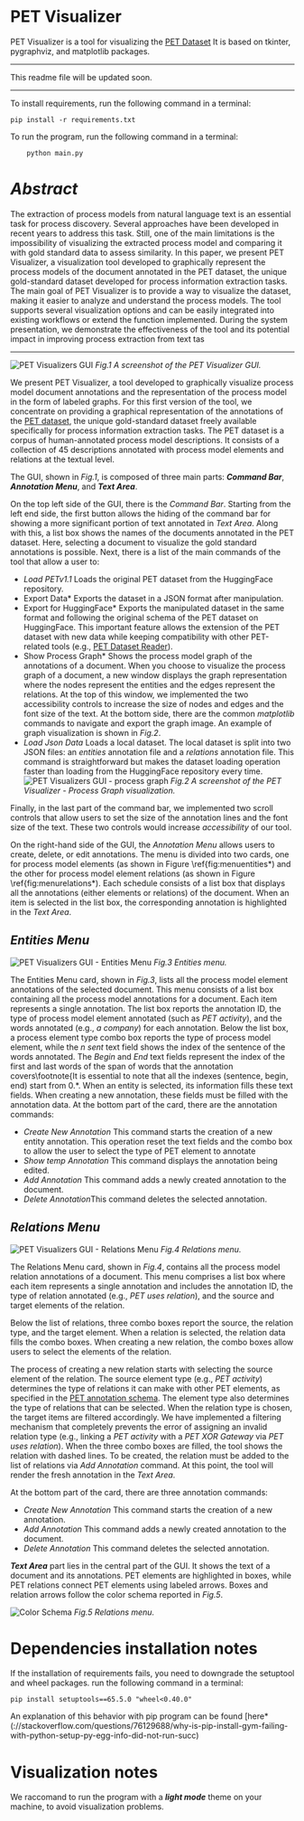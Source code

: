PET Visualizer 
==============
PET Visualizer is a tool for visualizing the [PET Dataset](https://huggingface.co/datasets/patriziobellan/PET)
It is based on tkinter, pygraphviz, and matplotlib packages.

---

This readme file will be updated soon.

---
To install requirements, run the following command in a terminal:

    pip install -r requirements.txt

To run the program, run the following command in a terminal:

        python main.py

*Abstract*
========
The extraction of process models from natural language text is an essential task for process discovery. Several approaches have been developed in recent years to address this task. Still, one of the main limitations is the impossibility of visualizing the extracted process model and comparing it with gold standard data to assess similarity. 
In this paper, we present PET Visualizer, a visualization tool developed to graphically represent the process models of the document annotated in the PET dataset, the unique gold-standard dataset developed for process information extraction tasks.
The main goal of PET Visualizer is to provide a way to visualize the dataset, making it easier to analyze and understand the process models. 
The tool supports several visualization options and can be easily integrated into existing workflows or extend the function implemented. During the system presentation, we demonstrate the effectiveness of the tool and its potential impact in improving process extraction from text tas

---
![PET Visualizers GUI](./figures/PETVisualizerscreenshot1.jpg)
*Fig.1 A screenshot of the PET Visualizer GUI.*

We present PET Visualizer, a tool developed to graphically visualize process model document annotations and the representation of the process model in the form of labeled graphs. For this first version of the tool, we concentrate on providing a graphical representation of the annotations of the [PET dataset](https://huggingface.co/datasets/patriziobellan/PET), the unique gold-standard dataset freely available specifically for process information extraction tasks.  The PET dataset is a corpus of human-annotated process model descriptions. It consists of a collection of 45 descriptions annotated with process model elements and relations at the textual level. 

The GUI, shown in *Fig.1*, is composed of three main parts: ***Command Bar***, ***Annotation Menu***, and ***Text Area***.

On the top left side of the GUI, there is the *Command Bar*.
Starting from the left end side, the first button allows the hiding of the command bar for showing a more significant portion of text annotated in *Text Area*.
Along with this, a list box shows the names of the documents annotated in the PET dataset. Here, selecting a document to visualize the gold standard annotations is possible. Next, there is a list of the main commands of the tool that allow a user to:
- *Load PETv1.1* Loads the original PET dataset from the HuggingFace repository.
- Export Data* Exports the dataset in a JSON format after manipulation.
- Export for HuggingFace* Exports the manipulated dataset in the same format and following the original schema of the PET dataset on HuggingFace. This important feature allows the extension of the PET dataset with new data while keeping compatibility with other PET-related tools (e.g., [PET Dataset Reader](https://pypi.org/project/petdatasetreader/)).
- Show Process Graph* Shows the process model graph of the annotations of a document. When you choose to visualize the process graph of a document, a new window displays the graph representation where the nodes represent the entities and the edges represent the relations.
		At the top of this window, we implemented the two accessibility controls to increase the size of nodes and edges and the font size of the text.
		At the bottom side, there are the common *matplotlib* commands to navigate and export the graph image.
		An example of graph visualization is shown in *Fig.2*.
- *Load Json Data* Loads a local dataset. The local dataset is split into two JSON files: an *entities* annotation file and a *relations* annotation file. This command is straightforward but makes the dataset loading operation faster than loading from the HuggingFace repository every time.
![PET Visualizers GUI - process graph](./figures/PETVisualizerscreenshootgraph.jpg)
*Fig.2 A screenshot of the PET Visualizer - Process Graph visualization.*

Finally, in the last part of the command bar, we implemented two scroll controls that allow users to set the size of the annotation lines and the font size of the text. These two controls would increase *accessibility* of our tool.

On the right-hand side of the GUI, the *Annotation Menu* allows users to create, delete, or edit annotations. The menu is divided into two cards, one for process model elements (as shown in Figure \ref{fig:menuentities*) and the other for process model element relations (as shown in Figure \ref{fig:menurelations*). Each schedule consists of a list box that displays all the annotations (either elements or relations) of the document. When an item is selected in the list box, the corresponding annotation is highlighted in the *Text Area*.


 
*Entities Menu*
---
![PET Visualizers GUI - Entities Menu](./figures/PETVisualizermenuentities.jpg)
*Fig.3 Entities menu.*

The Entities Menu card, shown in *Fig.3*, lists all the process model element annotations of the selected document.
This menu consists of a list box containing all the process model annotations for a document. Each item represents a single annotation. The list box reports the annotation ID, the type of process model element annotated (such as *PET activity*), and the words annotated (e.g., *a company*) for each annotation.
Below the list box, a process element type combo box reports the type of process model element, while the *n sent* text field shows the index of the sentence of the words annotated. The *Begin* and *End* text fields represent the index of the first and last words of the span of words that the annotation covers\footnote{It is essential to note that all the indexes (sentence, begin, end) start from 0.*.
When an entity is selected, its information fills these text fields.
When creating a new annotation, these fields must be filled with the annotation data.
At the bottom part of the card, there are the annotation commands:
- *Create New Annotation* This command starts the creation of a new entity annotation. This operation reset the text fields and the combo box to allow the user to select the type of PET element to annotate
- *Show temp Annotation* This command displays the annotation being edited.
- *Add Annotation* This command adds a newly created annotation to the document.
- *Delete Annotation*This command deletes the selected annotation.


*Relations Menu*
---
![PET Visualizers GUI - Relations Menu](./figures/PETVisualizermenurelations.jpg)
*Fig.4 Relations menu.*
 

The Relations Menu card, shown in *Fig.4*, contains all the process model relation annotations of a document. This menu comprises a list box where each item represents a single annotation and includes the annotation ID, the type of relation annotated (e.g., *PET uses relation*), and the source and target elements of the relation.

Below the list of relations, three combo boxes report the source, the relation type, and the target element.
When a relation is selected, the relation data fills the combo boxes.
When creating a new relation, the combo boxes allow users to select the elements of the relation. 

The process of creating a new relation starts with selecting the source element of the relation.
The source element type (e.g., *PET activity*) determines the type of relations it can make with other PET elements, as specified in the [PET annotation schema](https://pdi.fbk.eu/pet/annotation-guidelines-for-process-description.pdf). The element type also determines the type of relations that can be selected. When the relation type is chosen, the target items are filtered accordingly. We have implemented a filtering mechanism that completely prevents the error of assigning an invalid relation type (e.g., linking a *PET activity* with a *PET XOR Gateway* via *PET uses relation*).
When the three combo boxes are filled, the tool shows the relation with dashed lines. To be created, the relation must be added to the list of relations via *Add Annotation* command.
At this point, the tool will render the fresh annotation in the *Text Area*. 

At the bottom part of the card, there are three annotation commands:
- *Create New Annotation* This command starts the creation of a new annotation.	
- *Add Annotation* This command adds a newly created annotation to the document.
- *Delete Annotation* This command deletes the selected annotation.

***Text Area*** part lies in the central part of the GUI. It shows the text of a document and its annotations. PET elements are highlighted in boxes, while PET relations connect PET elements using labeled arrows. Boxes and relation arrows follow the color schema reported in *Fig.5*.

![Color Schema](./figures/colorschema.jpg)
*Fig.5 Relations menu.*


Dependencies installation notes
===============================
If the installation of requirements fails, you need to downgrade the setuptool and wheel packages.
run the following command in a terminal:

    pip install setuptools==65.5.0 "wheel<0.40.0"

An explanation of this behavior with pip program can be found [here*(://stackoverflow.com/questions/76129688/why-is-pip-install-gym-failing-with-python-setup-py-egg-info-did-not-run-succ)


Visualization notes
===================
We raccomand to run the program with a ***light mode*** theme on your machine, to avoid visualization problems.

